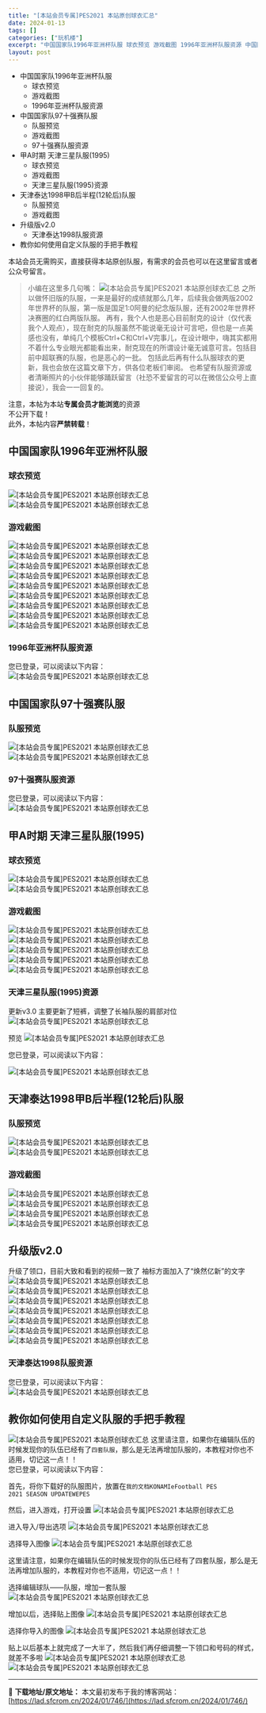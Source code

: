 ```yaml
---
title: "[本站会员专属]PES2021 本站原创球衣汇总"
date: 2024-01-13
tags: []
categories: ["玩机楼"]
excerpt: "中国国家队1996年亚洲杯队服 球衣预览 游戏截图 1996年亚洲杯队服资源 中国国家队97十强赛队服 队服预览 游戏截图 97十强赛队服资源 甲A时期 天津三星队服(1995) 球衣预览 游戏截图 天津三星队服(1995)资源 天津泰达1998甲B后半程(12轮后)队服 队服预览 游戏截图 升级版&hellip;"
layout: post
---
```


<div>
<ul>
 	<li>中国国家队1996年亚洲杯队服
<ul>
 	<li>球衣预览</li>
 	<li>游戏截图</li>
 	<li>1996年亚洲杯队服资源</li>
</ul>
</li>
 	<li>中国国家队97十强赛队服
<ul>
 	<li>队服预览</li>
 	<li>游戏截图</li>
 	<li>97十强赛队服资源</li>
</ul>
</li>
 	<li>甲A时期 天津三星队服(1995)
<ul>
 	<li>球衣预览</li>
 	<li>游戏截图</li>
 	<li>天津三星队服(1995)资源</li>
</ul>
</li>
 	<li>天津泰达1998甲B后半程(12轮后)队服
<ul>
 	<li>队服预览</li>
 	<li>游戏截图</li>
</ul>
</li>
 	<li>升级版v2.0
<ul>
 	<li>天津泰达1998队服资源</li>
</ul>
</li>
 	<li>教你如何使用自定义队服的手把手教程</li>
</ul>
</div>
本站会员无需购买，直接获得本站原创队服，有需求的会员也可以在这里留言或者公众号留言。
<blockquote>小编在这里多几句嘴：
<img title="2001年国足队服" src="https://lad.sfcrom.cn/wp-content/uploads/2024/01/20240112_65a165db11f5a.jpg" alt="[本站会员专属]PES2021 本站原创球衣汇总" />
之所以做怀旧版的队服，一来是最好的成绩就那么几年，后续我会做两版2002年世界杯的队服，第一版是国足1:0阿曼的纪念版队服，还有2002年世界杯决赛圈的红白两版队服。
再有，我个人也是恶心目前耐克的设计（仅代表我个人观点），现在耐克的队服虽然不能说毫无设计可言吧，但也是一点美感也没有，单纯几个模板Ctrl+C和Ctrl+V完事儿，在设计眼中，嗨其实都用不着什么专业眼光都能看出来，耐克现在的所谓设计毫无诚意可言。包括目前中超联赛的队服，也是恶心的一批。
包括此后再有什么队服球衣的更新，我也会放在这篇文章下方，供各位老板们审阅。
也希望有队服资源或者清晰照片的小伙伴能够踊跃留言（社恐不爱留言的可以在微信公众号上直接说），我会一一回复的。</blockquote>
注意，本帖为本站<strong>专属会员才能浏览</strong>的资源
<div>不公开下载！</div>
<div>此外，本帖内容<strong>严禁转载</strong>！</div>
<a name="ci_title0"></a>
<h2>中国国家队1996年亚洲杯队服</h2>
<a name="ci_title1"></a><a name="ci_title9"></a>
<h3>球衣预览</h3>
<img title="中国国家队1996年亚洲杯队服" src="https://lad.sfcrom.cn/wp-content/uploads/2024/01/20240112_65a165db3093e.jpg" alt="[本站会员专属]PES2021 本站原创球衣汇总" />

<img title="中国国家队1996年亚洲杯队服" src="https://lad.sfcrom.cn/wp-content/uploads/2024/01/20240112_65a165db56134.jpg" alt="[本站会员专属]PES2021 本站原创球衣汇总" />

<a name="ci_title2"></a><a name="ci_title6"></a><a name="ci_title10"></a><a name="ci_title14"></a>
<h3>游戏截图</h3>
<img title="怀旧中国国家队1996年亚洲杯队服 游戏预览" src="https://lad.sfcrom.cn/wp-content/uploads/2024/01/20240112_65a165db7c139.jpg" alt="[本站会员专属]PES2021 本站原创球衣汇总" />
<img title="怀旧中国国家队1996年亚洲杯队服 游戏预览" src="https://lad.sfcrom.cn/wp-content/uploads/2024/01/20240112_65a165db9de29.jpg" alt="[本站会员专属]PES2021 本站原创球衣汇总" />
<img title="怀旧中国国家队1996年亚洲杯队服 游戏预览" src="https://lad.sfcrom.cn/wp-content/uploads/2024/01/20240112_65a165dbc42dd.jpg" alt="[本站会员专属]PES2021 本站原创球衣汇总" />
<img title="怀旧中国国家队1996年亚洲杯队服 游戏预览" src="https://lad.sfcrom.cn/wp-content/uploads/2024/01/20240112_65a165dbe7721.jpg" alt="[本站会员专属]PES2021 本站原创球衣汇总" />
<img title="怀旧中国国家队1996年亚洲杯队服 游戏预览" src="https://lad.sfcrom.cn/wp-content/uploads/2024/01/20240112_65a165dc2252a.jpg" alt="[本站会员专属]PES2021 本站原创球衣汇总" />
<img title="怀旧中国国家队1996年亚洲杯队服 游戏预览" src="https://lad.sfcrom.cn/wp-content/uploads/2024/01/20240112_65a165dc95c7e.jpg" alt="[本站会员专属]PES2021 本站原创球衣汇总" />
<img title="怀旧中国国家队1996年亚洲杯队服 游戏预览" src="https://lad.sfcrom.cn/wp-content/uploads/2024/01/20240112_65a165dd1e476.jpg" alt="[本站会员专属]PES2021 本站原创球衣汇总" />
<img title="怀旧中国国家队1996年亚洲杯队服 游戏预览" src="https://lad.sfcrom.cn/wp-content/uploads/2024/01/20240112_65a165dd4bfaa.jpg" alt="[本站会员专属]PES2021 本站原创球衣汇总" />
<img title="怀旧中国国家队1996年亚洲杯队服 游戏预览" src="https://lad.sfcrom.cn/wp-content/uploads/2024/01/20240112_65a165dd7232b.jpg" alt="[本站会员专属]PES2021 本站原创球衣汇总" />

<a name="ci_title3"></a>
<h3>1996年亚洲杯队服资源</h3>
<i data-icon="flat-color-icons:unlock" data-width="24" data-height="24"></i>您已登录，可以阅读以下内容：
<div><img title="china1996.png" src="https://lad.sfcrom.cn/wp-content/uploads/2024/01/20240112_65a165df50bc8.png" alt="[本站会员专属]PES2021 本站原创球衣汇总" /></div>
<a name="ci_title4"></a>
<h2>中国国家队97十强赛队服</h2>
<a name="ci_title5"></a><a name="ci_title13"></a>
<h3>队服预览</h3>
<img title="怀旧中国国家队97十强赛队服" src="https://lad.sfcrom.cn/wp-content/uploads/2024/01/20240112_65a165e032936.jpg" alt="[本站会员专属]PES2021 本站原创球衣汇总" />
<img title="怀旧中国国家队97十强赛队服" src="https://lad.sfcrom.cn/wp-content/uploads/2024/01/20240112_65a165e05ff40.jpg" alt="[本站会员专属]PES2021 本站原创球衣汇总" />

<a name="ci_title7"></a>
<h3>97十强赛队服资源</h3>
<i data-icon="flat-color-icons:unlock" data-width="24" data-height="24"></i>您已登录，可以阅读以下内容：
<div><img title="china1997.png" src="https://lad.sfcrom.cn/wp-content/uploads/2024/01/20240112_65a165e248480.png" alt="[本站会员专属]PES2021 本站原创球衣汇总" /></div>
<a name="ci_title8"></a>
<h2>甲A时期 天津三星队服(1995)</h2>
<h3>球衣预览</h3>
<img title="PES2021 怀旧版天津三星队服" src="https://lad.sfcrom.cn/wp-content/uploads/2024/01/20240112_65a165e2b8152.jpg" alt="[本站会员专属]PES2021 本站原创球衣汇总" />
<img title="PES2021 怀旧版天津三星队服" src="https://lad.sfcrom.cn/wp-content/uploads/2024/01/20240112_65a165e2de7b2.jpg" alt="[本站会员专属]PES2021 本站原创球衣汇总" />
<h3>游戏截图</h3>
<img title="PES2021 怀旧版甲A时期 天津三星队服 游戏中截图" src="https://lad.sfcrom.cn/wp-content/uploads/2024/01/20240112_65a165e323250.jpg" alt="[本站会员专属]PES2021 本站原创球衣汇总" />
<img title="PES2021 怀旧版甲A时期 天津三星队服 游戏中截图" src="https://lad.sfcrom.cn/wp-content/uploads/2024/01/20240112_65a165e3714ba.jpg" alt="[本站会员专属]PES2021 本站原创球衣汇总" />
<img title="PES2021 怀旧版甲A时期 天津三星队服 游戏中截图" src="https://lad.sfcrom.cn/wp-content/uploads/2024/01/20240112_65a165e3a3f8f.jpg" alt="[本站会员专属]PES2021 本站原创球衣汇总" />
<img title="PES2021 怀旧版甲A时期 天津三星队服 游戏中截图" src="https://lad.sfcrom.cn/wp-content/uploads/2024/01/20240112_65a165e3cd67d.jpg" alt="[本站会员专属]PES2021 本站原创球衣汇总" />
<img title="PES2021 怀旧版甲A时期 天津三星队服 游戏中截图" src="https://lad.sfcrom.cn/wp-content/uploads/2024/01/20240112_65a165e3f251d.jpg" alt="[本站会员专属]PES2021 本站原创球衣汇总" />

<a name="ci_title11"></a>
<h3>天津三星队服(1995)资源</h3>
更新v3.0
主要更新了短裤，调整了长袖队服的肩部对位
<img title="更新了短裤" src="https://lad.sfcrom.cn/wp-content/uploads/2024/01/20240112_65a165e48d072.jpg" alt="[本站会员专属]PES2021 本站原创球衣汇总" />

预览
<img title="天津三星队服(1995)资源 预览" src="https://lad.sfcrom.cn/wp-content/uploads/2024/01/20240112_65a165e895c20.png" alt="[本站会员专属]PES2021 本站原创球衣汇总" />

<i data-icon="flat-color-icons:unlock" data-width="24" data-height="24"></i>您已登录，可以阅读以下内容：
<div><img title="tj3s.png" src="https://lad.sfcrom.cn/wp-content/uploads/2024/01/20240112_65a165ec5f656.png" alt="[本站会员专属]PES2021 本站原创球衣汇总" /></div>
<a name="ci_title12"></a>
<h2>天津泰达1998甲B后半程(12轮后)队服</h2>
<h3>队服预览</h3>
<img title="怀旧版天津泰达1998甲B后半程(12轮后)队服" src="https://lad.sfcrom.cn/wp-content/uploads/2024/01/20240112_65a165ed1e367.jpg" alt="[本站会员专属]PES2021 本站原创球衣汇总" />

<img title="怀旧版天津泰达1998甲B后半程(12轮后)队服" src="https://lad.sfcrom.cn/wp-content/uploads/2024/01/20240112_65a165ed6e5dd.jpg" alt="[本站会员专属]PES2021 本站原创球衣汇总" />
<h3>游戏截图</h3>
<img title="怀旧版天津泰达1998甲B后半程(12轮后)队服 游戏预览" src="https://lad.sfcrom.cn/wp-content/uploads/2024/01/20240112_65a165edcf8c7.jpg" alt="[本站会员专属]PES2021 本站原创球衣汇总" />
<img title="怀旧版天津泰达1998甲B后半程(12轮后)队服 游戏预览" src="https://lad.sfcrom.cn/wp-content/uploads/2024/01/20240112_65a165ee2aaf3.jpg" alt="[本站会员专属]PES2021 本站原创球衣汇总" />
<img title="怀旧版天津泰达1998甲B后半程(12轮后)队服 游戏预览" src="https://lad.sfcrom.cn/wp-content/uploads/2024/01/20240112_65a165eeb0dc7.jpg" alt="[本站会员专属]PES2021 本站原创球衣汇总" />
<img title="怀旧版天津泰达1998甲B后半程(12轮后)队服 游戏预览" src="https://lad.sfcrom.cn/wp-content/uploads/2024/01/20240112_65a165eeee5f7.jpg" alt="[本站会员专属]PES2021 本站原创球衣汇总" />

<a name="ci_title15"></a>
<h2>升级版v2.0</h2>
<div>升级了领口，目前大致和看到的视频一致了
袖标方面加入了“焕然亿新”的文字</div>
<img title="怀旧版天津泰达1998甲B后半程(12轮后)队服 游戏预览" src="https://lad.sfcrom.cn/wp-content/uploads/2024/01/20240112_65a165ef2096b.jpg" alt="[本站会员专属]PES2021 本站原创球衣汇总" />
<img title="怀旧版天津泰达1998甲B后半程(12轮后)队服 游戏预览" src="https://lad.sfcrom.cn/wp-content/uploads/2024/01/20240112_65a165ef4a489.jpg" alt="[本站会员专属]PES2021 本站原创球衣汇总" />
<img title="怀旧版天津泰达1998甲B后半程(12轮后)队服 游戏预览" src="https://lad.sfcrom.cn/wp-content/uploads/2024/01/20240112_65a165ef7a046.jpg" alt="[本站会员专属]PES2021 本站原创球衣汇总" />
<img title="怀旧版天津泰达1998甲B后半程(12轮后)队服 游戏预览" src="https://lad.sfcrom.cn/wp-content/uploads/2024/01/20240112_65a165efa48e5.jpg" alt="[本站会员专属]PES2021 本站原创球衣汇总" />
<img title="怀旧版天津泰达1998甲B后半程(12轮后)队服 游戏预览" src="https://lad.sfcrom.cn/wp-content/uploads/2024/01/20240112_65a165efcc3e6.jpg" alt="[本站会员专属]PES2021 本站原创球衣汇总" />
<img title="怀旧版天津泰达1998甲B后半程(12轮后)队服 游戏预览" src="https://lad.sfcrom.cn/wp-content/uploads/2024/01/20240112_65a165f0004ea.jpg" alt="[本站会员专属]PES2021 本站原创球衣汇总" />
<img title="怀旧版天津泰达1998甲B后半程(12轮后)队服 游戏预览" src="https://lad.sfcrom.cn/wp-content/uploads/2024/01/20240112_65a165f02dc90.jpg" alt="[本站会员专属]PES2021 本站原创球衣汇总" />

<a name="ci_title16"></a>
<h3>天津泰达1998队服资源</h3>
<i data-icon="flat-color-icons:unlock" data-width="24" data-height="24"></i>您已登录，可以阅读以下内容：
<div><img title="天津泰达1998队服资源" src="https://lad.sfcrom.cn/wp-content/uploads/2024/01/20240112_65a165f13eba2.png" alt="[本站会员专属]PES2021 本站原创球衣汇总" /></div>
<a name="ci_title17"></a>
<h2>教你如何使用自定义队服的手把手教程</h2>
<div><img title="教你如何使用自定义队服的手把手教程" src="https://lad.sfcrom.cn/wp-content/uploads/2024/01/20240112_65a165f1b4a21.jpg" alt="[本站会员专属]PES2021 本站原创球衣汇总" />
这里请注意，如果你在编辑队伍的时候发现你的队伍已经有了<code>四套队服</code>，那么是无法再增加队服的，本教程对你也不适用，切记这一点！！</div>
<i data-icon="flat-color-icons:unlock" data-width="24" data-height="24"></i>您已登录，可以阅读以下内容：
<div>

首先，将你下载好的队服图片，放置在<code>我的文档KONAMIeFootball PES 2021 SEASON UPDATEWEPES</code>

然后，进入游戏，打开设置
<img title="教你如何使用自定义队服的手把手教程1" src="https://lad.sfcrom.cn/wp-content/uploads/2024/01/20240112_65a165f1d0941.jpg" alt="[本站会员专属]PES2021 本站原创球衣汇总" />

进入导入/导出选项
<img title="教你如何使用自定义队服的手把手教程2" src="https://lad.sfcrom.cn/wp-content/uploads/2024/01/20240112_65a165f207b53.jpg" alt="[本站会员专属]PES2021 本站原创球衣汇总" />

选择导入图像
<img title="教你如何使用自定义队服的手把手教程3" src="https://lad.sfcrom.cn/wp-content/uploads/2024/01/20240112_65a165f232387.jpg" alt="[本站会员专属]PES2021 本站原创球衣汇总" />

这里请注意，如果你在编辑队伍的时候发现你的队伍已经有了四套队服，那么是无法再增加队服的，本教程对你也不适用，切记这一点！！

选择编辑球队——队服，增加一套队服
<img title="教你如何使用自定义队服的手把手教程4" src="https://lad.sfcrom.cn/wp-content/uploads/2024/01/20240112_65a165f24ffa6.jpg" alt="[本站会员专属]PES2021 本站原创球衣汇总" />

增加以后，选择贴上图像
<img title="教你如何使用自定义队服的手把手教程5" src="https://lad.sfcrom.cn/wp-content/uploads/2024/01/20240112_65a165f26a066.jpg" alt="[本站会员专属]PES2021 本站原创球衣汇总" />

选择你导入的图像
<img title="教你如何使用自定义队服的手把手教程6" src="https://lad.sfcrom.cn/wp-content/uploads/2024/01/20240112_65a165f286764.jpg" alt="[本站会员专属]PES2021 本站原创球衣汇总" />

贴上以后基本上就完成了一大半了，然后我们再仔细调整一下领口和号码的样式，就差不多啦
<img title="教你如何使用自定义队服的手把手教程7" src="https://lad.sfcrom.cn/wp-content/uploads/2024/01/20240112_65a165f2b1fc9.jpg" alt="[本站会员专属]PES2021 本站原创球衣汇总" />
<img title="教你如何使用自定义队服的手把手教程8" src="https://lad.sfcrom.cn/wp-content/uploads/2024/01/20240112_65a165f2cb909.jpg" alt="[本站会员专属]PES2021 本站原创球衣汇总" />

</div>

---
📖 **下载地址/原文地址：** 本文最初发布于我的博客网站：[https://lad.sfcrom.cn/2024/01/746/](https://lad.sfcrom.cn/2024/01/746/)
